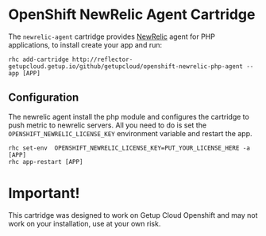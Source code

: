 # OpenShift NewRelic Agent Cartridge

The `newrelic-agent` cartridge provides [NewRelic](http://www.newrelic.com/) agent for PHP applications, to install create your app and run:

	rhc add-cartridge http://reflector-getupcloud.getup.io/github/getupcloud/openshift-newrelic-php-agent --app [APP]

## Configuration 

The newrelic agent install the php module and configures the cartridge to push metric to newrelic servers. All you need to do is set the `OPENSHIFT_NEWRELIC_LICENSE_KEY` environment variable and restart the app.

	rhc set-env  OPENSHIFT_NEWRELIC_LICENSE_KEY=PUT_YOUR_LICENSE_HERE -a [APP]
	rhc app-restart [APP]

# Important!

This cartridge was designed to work on Getup Cloud Openshift and may not work on your installation, use at your own risk.
